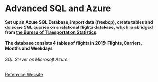 # Advanced SQL and Azure
#### Set up an Azure SQL Database, import data (freebcp), create tables and do some SQL queries on a relational flights database, which is abridged from [the Bureau of Transportation Statistics](https://www.transtats.bts.gov/DL_SelectFields.asp?Table_ID=236&DB_Short_Name=On-Time).
#### The database consists 4 tables of flights in 2015: Flights, Carriers, Months and Weekdays.

###### SQL Server on Microsoft Azure. 

[Reference Website](https://gitlab.cs.washington.edu/maas/cse414-2018au/blob/master/hw/hw3/hw3.md)
